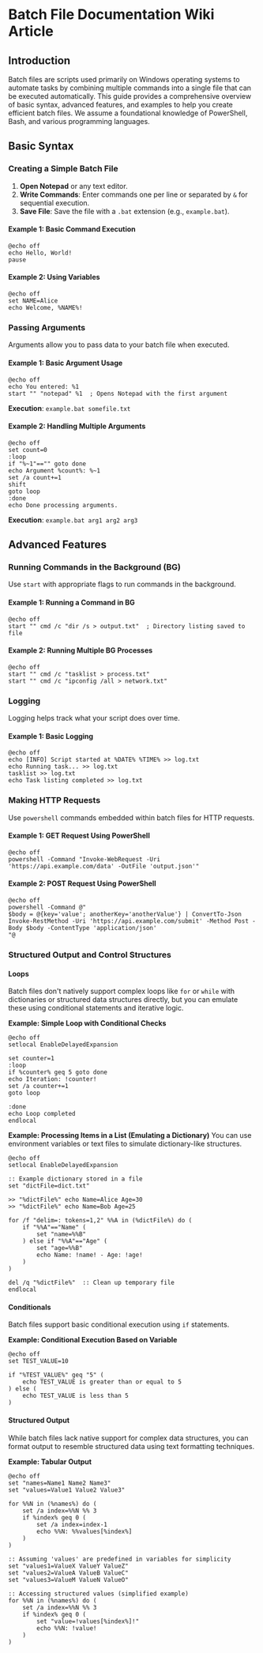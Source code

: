 # Batch File Documentation Wiki Article

## Introduction
Batch files are scripts used primarily on Windows operating systems to automate tasks by combining multiple
commands into a single file that can be executed automatically. This guide provides a comprehensive overview of
basic syntax, advanced features, and examples to help you create efficient batch files. We assume a foundational
knowledge of PowerShell, Bash, and various programming languages.

## Basic Syntax
### Creating a Simple Batch File
1. **Open Notepad** or any text editor.
2. **Write Commands**: Enter commands one per line or separated by `&` for sequential execution.
3. **Save File**: Save the file with a `.bat` extension (e.g., `example.bat`).

#### Example 1: Basic Command Execution
```batch
@echo off
echo Hello, World!
pause
```

#### Example 2: Using Variables
```batch
@echo off
set NAME=Alice
echo Welcome, %NAME%!
```

### Passing Arguments
Arguments allow you to pass data to your batch file when executed.

#### Example 1: Basic Argument Usage
```batch
@echo off
echo You entered: %1
start "" "notepad" %1  ; Opens Notepad with the first argument
```
**Execution**: `example.bat somefile.txt`

#### Example 2: Handling Multiple Arguments
```batch
@echo off
set count=0
:loop
if "%~1"=="" goto done
echo Argument %count%: %~1
set /a count+=1
shift
goto loop
:done
echo Done processing arguments.
```
**Execution**: `example.bat arg1 arg2 arg3`

## Advanced Features

### Running Commands in the Background (BG)
Use `start` with appropriate flags to run commands in the background.

#### Example 1: Running a Command in BG
```batch
@echo off
start "" cmd /c "dir /s > output.txt"  ; Directory listing saved to file
```

#### Example 2: Running Multiple BG Processes
```batch
@echo off
start "" cmd /c "tasklist > process.txt"
start "" cmd /c "ipconfig /all > network.txt"
```

### Logging
Logging helps track what your script does over time.

#### Example 1: Basic Logging
```batch
@echo off
echo [INFO] Script started at %DATE% %TIME% >> log.txt
echo Running task... >> log.txt
tasklist >> log.txt
echo Task listing completed >> log.txt
```

### Making HTTP Requests
Use `powershell` commands embedded within batch files for HTTP requests.

#### Example 1: GET Request Using PowerShell
```batch
@echo off
powershell -Command "Invoke-WebRequest -Uri 'https://api.example.com/data' -OutFile 'output.json'"
```

#### Example 2: POST Request Using PowerShell
```batch
@echo off
powershell -Command @"
$body = @{key='value'; anotherKey='anotherValue'} | ConvertTo-Json
Invoke-RestMethod -Uri 'https://api.example.com/submit' -Method Post -Body $body -ContentType 'application/json'
"@
```

### Structured Output and Control Structures

#### Loops
Batch files don't natively support complex loops like `for` or `while` with dictionaries or structured data
structures directly, but you can emulate these using conditional statements and iterative logic.

**Example: Simple Loop with Conditional Checks**
```batch
@echo off
setlocal EnableDelayedExpansion

set counter=1
:loop
if %counter% geq 5 goto done
echo Iteration: !counter!
set /a counter+=1
goto loop

:done
echo Loop completed
endlocal
```

**Example: Processing Items in a List (Emulating a Dictionary)**
You can use environment variables or text files to simulate dictionary-like structures.

```batch
@echo off
setlocal EnableDelayedExpansion

:: Example dictionary stored in a file
set "dictFile=dict.txt"

>> "%dictFile%" echo Name=Alice Age=30
>> "%dictFile%" echo Name=Bob Age=25

for /f "delim=: tokens=1,2" %%A in (%dictFile%) do (
    if "%%A"=="Name" (
        set "name=%%B"
    ) else if "%%A"=="Age" (
        set "age=%%B"
        echo Name: !name! - Age: !age!
    )
)

del /q "%dictFile%"  :: Clean up temporary file
endlocal
```

#### Conditionals
Batch files support basic conditional execution using `if` statements.

**Example: Conditional Execution Based on Variable**
```batch
@echo off
set TEST_VALUE=10

if "%TEST_VALUE%" geq "5" (
    echo TEST_VALUE is greater than or equal to 5
) else (
    echo TEST_VALUE is less than 5
)
```

#### Structured Output
While batch files lack native support for complex data structures, you can format output to resemble structured
data using text formatting techniques.

**Example: Tabular Output**
```batch
@echo off
set "names=Name1 Name2 Name3"
set "values=Value1 Value2 Value3"

for %%N in (%names%) do (
    set /a index=%%N %% 3
    if %index% geq 0 (
        set /a index=index-1
        echo %%N: %%values[%index%]
    )
)

:: Assuming 'values' are predefined in variables for simplicity
set "values1=ValueX ValueY ValueZ"
set "values2=ValueA ValueB ValueC"
set "values3=ValueM ValueN ValueO"

:: Accessing structured values (simplified example)
for %%N in (%names%) do (
    set /a index=%%N %% 3
    if %index% geq 0 (
        set "value=!values[%index%]!"
        echo %%N: !value!
    )
)
```
